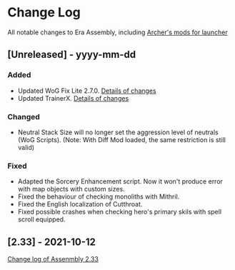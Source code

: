 
# Change Log
All notable changes to Era Assembly, including [Archer's mods for launcher](https://github.com/Archer30/Era-Launcher-Mods)

## [Unreleased] - yyyy-mm-dd

### Added
- Updated WoG Fix Lite 2.7.0. [Details of changes](http://wforum.heroes35.net/showthread.php?tid=5352&pid=129726#pid129726)
- Updated TrainerX. [Details of changes](https://github.com/Archer30/Era-Launcher-Mods/blob/main/CHANGELOG.md)

### Changed
- Neutral Stack Size will no longer set the aggression level of neutrals (WoG Scripts). (Note: With Diff Mod loaded, the same restriction is still valid)

### Fixed
- Adapted the Sorcery Enhancement script. Now it won't produce error with map objects with custom sizes.
- Fixed the behaviour of checking monoliths with Mithril.
- Fixed the English localization of Cutthroat.
- Fixed possible crashes when checking hero's primary skils with spell scroll equipped. 

## [2.33] - 2021-10-12
[Change log of Assenmbly 2.33](http://wforum.heroes35.net/showthread.php?tid=5235&pid=129486#pid129486)
